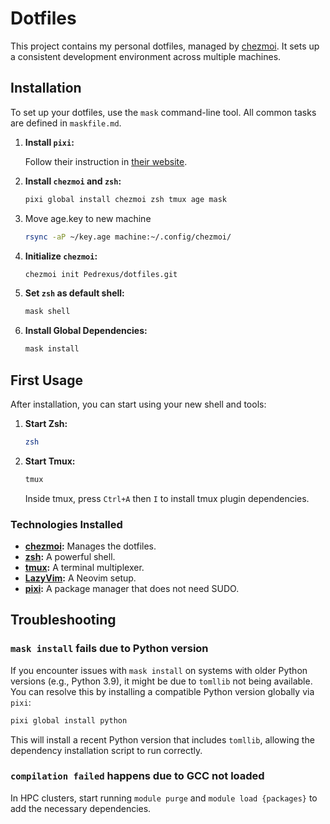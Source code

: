 # Dotfiles

This project contains my personal dotfiles, managed by [chezmoi](httpss://www.chezmoi.io/).
It sets up a consistent development environment across multiple machines.

## Installation

To set up your dotfiles, use the `mask` command-line tool.
All common tasks are defined in `maskfile.md`.

1. **Install `pixi`:**

   Follow their instruction in [their website](https://pixi.sh/latest/installation/).

2. **Install `chezmoi` and `zsh`:**

    ```bash
    pixi global install chezmoi zsh tmux age mask
    ```
3. Move age.key to new machine

    ```bash
    rsync -aP ~/key.age machine:~/.config/chezmoi/
    ```

5. **Initialize `chezmoi`:**

    ```bash
    chezmoi init Pedrexus/dotfiles.git
    ```

3. **Set `zsh` as default shell:**

    ```bash
    mask shell
    ```

4. **Install Global Dependencies:**

    ```bash
    mask install
    ```

## First Usage

After installation, you can start using your new shell and tools:

1.  **Start Zsh:**
    ```bash
    zsh
    ```

2.  **Start Tmux:**
    ```bash
    tmux
    ```
    Inside tmux, press `Ctrl+A` then `I` to install tmux plugin dependencies.

### Technologies Installed

* **[chezmoi](httpss://www.chezmoi.io/):** Manages the dotfiles.
* **[zsh](httpss://www.zsh.org/):** A powerful shell.
* **[tmux](httpss://github.com/tmux/tmux/wiki):** A terminal multiplexer.
* **[LazyVim](httpss://www.lazyvim.org/):** A Neovim setup.
* **[pixi](httpss://pixi.sh/):** A package manager that does not need SUDO.

## Troubleshooting

### `mask install` fails due to Python version

If you encounter issues with `mask install` on systems with older Python versions (e.g., Python 3.9), it might be due to `tomllib` not being available. You can resolve this by installing a compatible Python version globally via `pixi`:

```bash
pixi global install python
```

This will install a recent Python version that includes `tomllib`, allowing the dependency installation script to run correctly.

### `compilation failed` happens due to GCC not loaded

In HPC clusters, start running `module purge` and `module load {packages}` to add the necessary dependencies.
